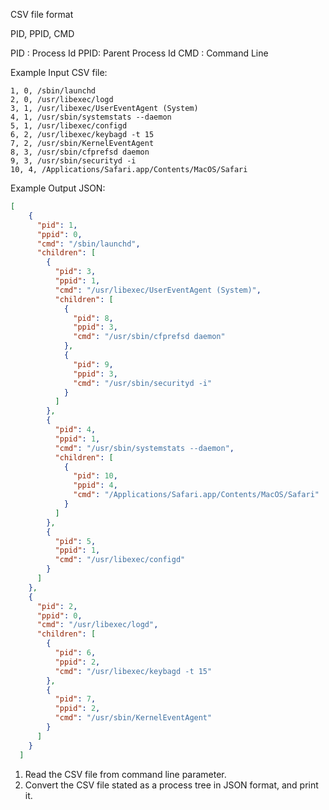 CSV file format

PID, PPID, CMD

PID : Process Id
PPID: Parent Process Id
CMD : Command Line

Example Input CSV file:

``` csv
1, 0, /sbin/launchd
2, 0, /usr/libexec/logd
3, 1, /usr/libexec/UserEventAgent (System)
4, 1, /usr/sbin/systemstats --daemon
5, 1, /usr/libexec/configd
6, 2, /usr/libexec/keybagd -t 15
7, 2, /usr/sbin/KernelEventAgent
8, 3, /usr/sbin/cfprefsd daemon
9, 3, /usr/sbin/securityd -i
10, 4, /Applications/Safari.app/Contents/MacOS/Safari
```

Example Output JSON:

``` json
[
    {
      "pid": 1,
      "ppid": 0,
      "cmd": "/sbin/launchd",
      "children": [
        {
          "pid": 3,
          "ppid": 1,
          "cmd": "/usr/libexec/UserEventAgent (System)",
          "children": [
            {
              "pid": 8,
              "ppid": 3,
              "cmd": "/usr/sbin/cfprefsd daemon"
            },
            {
              "pid": 9,
              "ppid": 3,
              "cmd": "/usr/sbin/securityd -i"
            }
          ]
        },
        {
          "pid": 4,
          "ppid": 1,
          "cmd": "/usr/sbin/systemstats --daemon",
          "children": [
            {
              "pid": 10,
              "ppid": 4,
              "cmd": "/Applications/Safari.app/Contents/MacOS/Safari"
            }
          ]
        },
        {
          "pid": 5,
          "ppid": 1,
          "cmd": "/usr/libexec/configd"
        }
      ]
    },
    {
      "pid": 2,
      "ppid": 0,
      "cmd": "/usr/libexec/logd",
      "children": [
        {
          "pid": 6,
          "ppid": 2,
          "cmd": "/usr/libexec/keybagd -t 15"
        },
        {
          "pid": 7,
          "ppid": 2,
          "cmd": "/usr/sbin/KernelEventAgent"
        }
      ]
    }
  ]
  ```

1. Read the CSV file from command line parameter.
2. Convert the CSV file stated as a process tree in JSON format, and print it.
